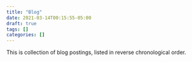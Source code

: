 ```yaml
---
title: "Blog"
date: 2021-03-14T00:15:55-05:00
draft: true
tags: []
categories: []
---
```


This is collection of blog postings, listed in reverse chronological order.
